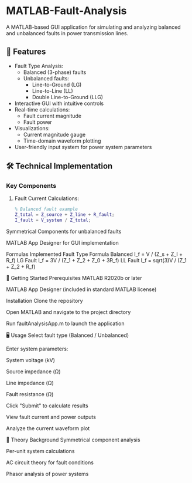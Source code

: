# MATLAB-Fault-Analysis
A MATLAB-based GUI application for simulating and analyzing balanced and unbalanced faults in power transmission lines.

## 📌 Features

- Fault Type Analysis:
  - Balanced (3-phase) faults
  - Unbalanced faults:
    - Line-to-Ground (LG)
    - Line-to-Line (LL)
    - Double Line-to-Ground (LLG)
- Interactive GUI with intuitive controls
- Real-time calculations:
  - Fault current magnitude
  - Fault power
- Visualizations:
  - Current magnitude gauge
  - Time-domain waveform plotting
- User-friendly input system for power system parameters

## 🛠️ Technical Implementation

### Key Components
1. Fault Current Calculations:
   ```matlab
   % Balanced fault example
   Z_total = Z_source + Z_line + R_fault;
   I_fault = V_system / Z_total;
Symmetrical Components for unbalanced faults

MATLAB App Designer for GUI implementation

Formulas Implemented
Fault Type	Formula
Balanced	I_f = V / (Z_s + Z_l + R_f)
LG Fault	I_f = 3V / (Z_1 + Z_2 + Z_0 + 3R_f)
LL Fault	I_f = sqrt(3)V / (Z_1 + Z_2 + R_f)

🚀 Getting Started
Prerequisites
MATLAB R2020b or later

MATLAB App Designer (included in standard MATLAB license)

Installation
Clone the repository

Open MATLAB and navigate to the project directory

Run faultAnalysisApp.m to launch the application

🖥️ Usage
Select fault type (Balanced / Unbalanced)

Enter system parameters:

System voltage (kV)

Source impedance (Ω)

Line impedance (Ω)

Fault resistance (Ω)

Click "Submit" to calculate results

View fault current and power outputs

Analyze the current waveform plot

🧠 Theory Background
Symmetrical component analysis

Per-unit system calculations

AC circuit theory for fault conditions

Phasor analysis of power systems
